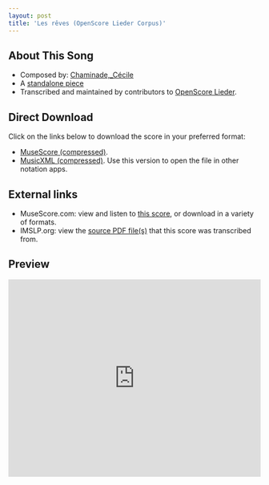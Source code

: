 ```yaml
---
layout: post
title: 'Les rêves (OpenScore Lieder Corpus)'
---
```


## About This Song

- Composed by: [Chaminade,_Cécile](https://fourscoreandmore.org/openscore/lieder/Chaminade,_Cécile)
- A [standalone piece](https://fourscoreandmore.org/openscore/lieder/Chaminade,_Cécile/_)
- Transcribed and maintained by contributors to [OpenScore Lieder].

[OpenScore Lieder]: https://musescore.com/openscore-lieder-corpus

## Direct Download

Click on the links below to download the score in your preferred format:
- [MuseScore (compressed)](https://github.com/openscore/lieder/blob/main/scores/Chaminade,_Cécile/_/Les_rêves/lc4999602.mscz?raw=true).
- [MusicXML (compressed)](https://github.com/openscore/lieder/blob/main/scores/Chaminade,_Cécile/_/Les_rêves/lc4999602.mxl?raw=true). Use this version to open the file in other notation apps.

## External links

- MuseScore.com: view and listen to [this score][MuseScore], or download in a variety of formats.
- IMSLP.org: view the [source PDF file(s)][IMSLP] that this score was transcribed from.

[MuseScore]: https://musescore.com/score/4999602
[IMSLP]: https://imslp.org/wiki/Special:ReverseLookup/154059

## Preview

<iframe width="100%" height="394" src="https://musescore.com/openscore-lieder-corpus/scores/4999602/embed" frameborder="0" allowfullscreen allow="autoplay; fullscreen"></iframe>
